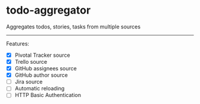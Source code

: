 # todo-aggregator

Aggregates todos, stories, tasks from multiple sources

---

Features:

- [x] Pivotal Tracker source
- [x] Trello source
- [x] GitHub assignees source
- [x] GitHub author source
- [ ] Jira source
- [ ] Automatic reloading
- [ ] HTTP Basic Authentication
